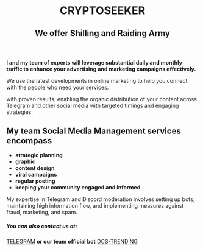 <header>
  <h1>CRYPTOSEEKER</h1>
<h2>We offer Shilling and Raiding Army</h2>
</header>

<b>I and my team of experts will leverage substantial daily and monthly traffic to enhance your advertising and marketing campaigns effectively.</b>

We use the latest developments in online marketing to help you connect with the people who need your services.

with proven results, enabling the organic distribution of your content across Telegram and other social media with targeted timings and engaging strategies.

## My team Social Media Management services encompass

- <b>strategic planning</b>
- <b>graphic</b>
- <b>content design</b>
- <b>viral campaigns</b>
- <b>regular posting</b>
- <b>keeping your community engaged and informed</b>

My expertise in Telegram and Discord moderation involves setting up bots, maintaining high information flow, and implementing measures against fraud, marketing, and spam.
<footer>
  
<!--
  <<< Author notes: Footer >>>
  Add a link to get support, GitHub status page, code of conduct, license link.
-->
##### You can also contact us at: 
[TELEGRAM](https://t.me/Dr_crypto_seeker) **or our team official bot** [DCS-TRENDING](https://t.me/drcryptoseekertrending)
</footer>
